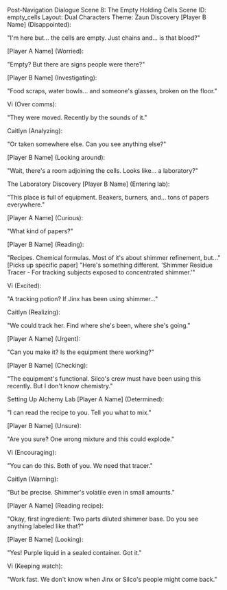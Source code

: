 Post-Navigation Dialogue
Scene 8: The Empty Holding Cells
Scene ID: empty_cells
Layout: Dual Characters
Theme: Zaun
Discovery
[Player B Name] (Disappointed):

"I'm here but... the cells are empty. Just chains and... is that blood?"

[Player A Name] (Worried):

"Empty? But there are signs people were there?"

[Player B Name] (Investigating):

"Food scraps, water bowls... and someone's glasses, broken on the floor."

Vi (Over comms):

"They were moved. Recently by the sounds of it."

Caitlyn (Analyzing):

"Or taken somewhere else. Can you see anything else?"

[Player B Name] (Looking around):

"Wait, there's a room adjoining the cells. Looks like... a laboratory?"

The Laboratory Discovery
[Player B Name] (Entering lab):

"This place is full of equipment. Beakers, burners, and... tons of papers everywhere."

[Player A Name] (Curious):

"What kind of papers?"

[Player B Name] (Reading):

"Recipes. Chemical formulas. Most of it's about shimmer refinement, but..."
[Picks up specific paper]
"Here's something different. 'Shimmer Residue Tracer - For tracking subjects exposed to concentrated shimmer.'"

Vi (Excited):

"A tracking potion? If Jinx has been using shimmer..."

Caitlyn (Realizing):

"We could track her. Find where she's been, where she's going."

[Player A Name] (Urgent):

"Can you make it? Is the equipment there working?"

[Player B Name] (Checking):

"The equipment's functional. Silco's crew must have been using this recently. But I don't know chemistry."

Setting Up Alchemy Lab
[Player A Name] (Determined):

"I can read the recipe to you. Tell you what to mix."

[Player B Name] (Unsure):

"Are you sure? One wrong mixture and this could explode."

Vi (Encouraging):

"You can do this. Both of you. We need that tracer."

Caitlyn (Warning):

"But be precise. Shimmer's volatile even in small amounts."

[Player A Name] (Reading recipe):

"Okay, first ingredient: Two parts diluted shimmer base. Do you see anything labeled like that?"

[Player B Name] (Looking):

"Yes! Purple liquid in a sealed container. Got it."

Vi (Keeping watch):

"Work fast. We don't know when Jinx or Silco's people might come back."
